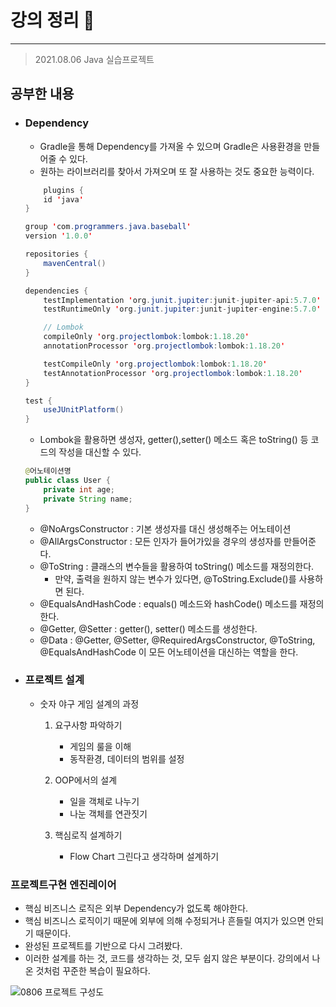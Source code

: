 # 강의 정리 🚀
___

> 2021.08.06 Java 실습프로젝트

## 공부한 내용

- ### Dependency ###
    - Gradle을 통해 Dependency를 가져올 수 있으며 Gradle은 사용환경을 만들어줄 수 있다. 
    - 원하는 라이브러리를 찾아서 가져오며 또 잘 사용하는 것도 중요한 능력이다.

    ```java
        plugins {
        id 'java'
    }

    group 'com.programmers.java.baseball'
    version '1.0.0'

    repositories {
        mavenCentral()
    }

    dependencies {
        testImplementation 'org.junit.jupiter:junit-jupiter-api:5.7.0'
        testRuntimeOnly 'org.junit.jupiter:junit-jupiter-engine:5.7.0'

        // Lombok
        compileOnly 'org.projectlombok:lombok:1.18.20'
        annotationProcessor 'org.projectlombok:lombok:1.18.20'

        testCompileOnly 'org.projectlombok:lombok:1.18.20'
        testAnnotationProcessor 'org.projectlombok:lombok:1.18.20'
    }

    test {
        useJUnitPlatform()
    }
    ```

    - Lombok을 활용하면 생성자, getter(),setter() 메소드 혹은 toString() 등 코드의 작성을 대신할 수 있다.

    ```java
    @어노테이션명
    public class User {
        private int age;
        private String name;
    }
    ```

    - @NoArgsConstructor : 기본 생성자를 대신 생성해주는 어노테이션
    - @AllArgsConstructor :  모든 인자가 들어가있을 경우의 생성자를 만들어준다.
    - @ToString : 클래스의 변수들을 활용하여 toString() 메소드를 재정의한다. 
        - 만약, 출력을 원하지 않는 변수가 있다면, @ToString.Exclude()를 사용하면 된다.
    - @EqualsAndHashCode : equals() 메소드와 hashCode() 메소드를 재정의 한다.
    - @Getter, @Setter : getter(), setter() 메소드를 생성한다.
    - @Data : @Getter, @Setter, @RequiredArgsConstructor, @ToString, @EqualsAndHashCode 이 모든 어노테이션을 대신하는 역할을 한다.


- ### 프로젝트 설계 ###
    - 숫자 야구 게임 설계의 과정
        1. 요구사항 파악하기
            - 게임의 룰을 이해
            - 동작환경, 데이터의 범위를 설정

        2. OOP에서의 설계
            - 일을 객체로 나누기
            - 나눈 객체를 연관짓기

        3. 핵심로직 설계하기
            - Flow Chart 그린다고 생각하며 설계하기

### 프로젝트구현 엔진레이어 ###
- 핵심 비즈니스 로직은 외부 Dependency가 없도록 해야한다.
- 핵심 비즈니스 로직이기 때문에 외부에 의해 수정되거나 흔들릴 여지가 있으면 안되기 때문이다.
- 완성된 프로젝트를 기반으로 다시 그려봤다.
- 이러한 설계를 하는 것, 코드를 생각하는 것, 모두 쉽지 않은 부분이다. 강의에서 나온 것처럼 꾸준한 복습이 필요하다.


![0806 프로젝트 구성도](https://user-images.githubusercontent.com/73347933/128494677-e76d60c6-b941-45f1-9608-c6aa7f1dae60.png)
